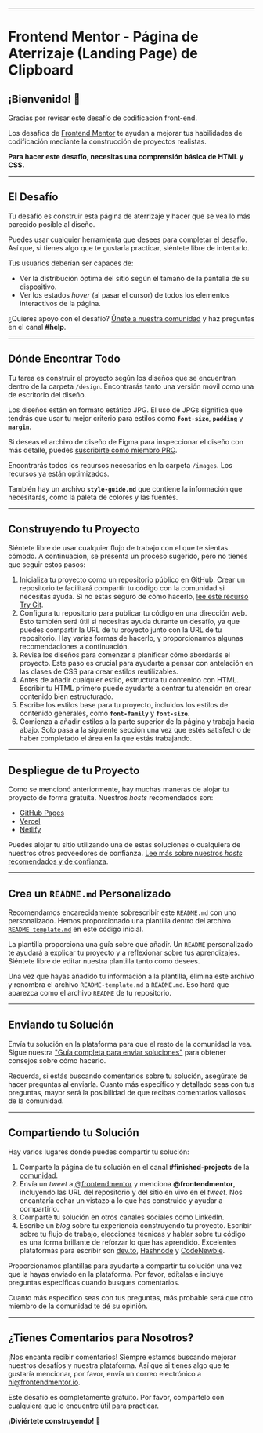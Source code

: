 
-----

# Frontend Mentor - Página de Aterrizaje (Landing Page) de Clipboard

## ¡Bienvenido\! 👋

Gracias por revisar este desafío de codificación front-end.

Los desafíos de [Frontend Mentor](https://www.frontendmentor.io) te ayudan a mejorar tus habilidades de codificación mediante la construcción de proyectos realistas.

**Para hacer este desafío, necesitas una comprensión básica de HTML y CSS.**

-----

## El Desafío

Tu desafío es construir esta página de aterrizaje y hacer que se vea lo más parecido posible al diseño.

Puedes usar cualquier herramienta que desees para completar el desafío. Así que, si tienes algo que te gustaría practicar, siéntete libre de intentarlo.

Tus usuarios deberían ser capaces de:

  - Ver la distribución óptima del sitio según el tamaño de la pantalla de su dispositivo.
  - Ver los estados *hover* (al pasar el cursor) de todos los elementos interactivos de la página.

¿Quieres apoyo con el desafío? [Únete a nuestra comunidad](https://www.frontendmentor.io/community) y haz preguntas en el canal **\#help**.

-----

## Dónde Encontrar Todo

Tu tarea es construir el proyecto según los diseños que se encuentran dentro de la carpeta `/design`. Encontrarás tanto una versión móvil como una de escritorio del diseño.

Los diseños están en formato estático JPG. El uso de JPGs significa que tendrás que usar tu mejor criterio para estilos como **`font-size`**, **`padding`** y **`margin`**.

Si deseas el archivo de diseño de Figma para inspeccionar el diseño con más detalle, puedes [suscribirte como miembro PRO](https://www.google.com/search?q=https://www.frontendmentent.io/pro).

Encontrarás todos los recursos necesarios en la carpeta `/images`. Los recursos ya están optimizados.

También hay un archivo **`style-guide.md`** que contiene la información que necesitarás, como la paleta de colores y las fuentes.

-----

## Construyendo tu Proyecto

Siéntete libre de usar cualquier flujo de trabajo con el que te sientas cómodo. A continuación, se presenta un proceso sugerido, pero no tienes que seguir estos pasos:

1.  Inicializa tu proyecto como un repositorio público en [GitHub](https://github.com/). Crear un repositorio te facilitará compartir tu código con la comunidad si necesitas ayuda. Si no estás seguro de cómo hacerlo, [lee este recurso Try Git](https://try.github.io/).
2.  Configura tu repositorio para publicar tu código en una dirección web. Esto también será útil si necesitas ayuda durante un desafío, ya que puedes compartir la URL de tu proyecto junto con la URL de tu repositorio. Hay varias formas de hacerlo, y proporcionamos algunas recomendaciones a continuación.
3.  Revisa los diseños para comenzar a planificar cómo abordarás el proyecto. Este paso es crucial para ayudarte a pensar con antelación en las clases de CSS para crear estilos reutilizables.
4.  Antes de añadir cualquier estilo, estructura tu contenido con HTML. Escribir tu HTML primero puede ayudarte a centrar tu atención en crear contenido bien estructurado.
5.  Escribe los estilos base para tu proyecto, incluidos los estilos de contenido generales, como **`font-family`** y **`font-size`**.
6.  Comienza a añadir estilos a la parte superior de la página y trabaja hacia abajo. Solo pasa a la siguiente sección una vez que estés satisfecho de haber completado el área en la que estás trabajando.

-----

## Despliegue de tu Proyecto

Como se mencionó anteriormente, hay muchas maneras de alojar tu proyecto de forma gratuita. Nuestros *hosts* recomendados son:

  - [GitHub Pages](https://pages.github.com/)
  - [Vercel](https://vercel.com/)
  - [Netlify](https://www.netlify.com/)

Puedes alojar tu sitio utilizando una de estas soluciones o cualquiera de nuestros otros proveedores de confianza. [Lee más sobre nuestros *hosts* recomendados y de confianza](https://medium.com/frontend-mentor/frontend-mentor-trusted-hosting-providers-bf000dfebe).

-----

## Crea un `README.md` Personalizado

Recomendamos encarecidamente sobrescribir este `README.md` con uno personalizado. Hemos proporcionado una plantilla dentro del archivo [`README-template.md`](https://www.google.com/search?q=./README-template.md) en este código inicial.

La plantilla proporciona una guía sobre qué añadir. Un `README` personalizado te ayudará a explicar tu proyecto y a reflexionar sobre tus aprendizajes. Siéntete libre de editar nuestra plantilla tanto como desees.

Una vez que hayas añadido tu información a la plantilla, elimina este archivo y renombra el archivo `README-template.md` a `README.md`. Eso hará que aparezca como el archivo `README` de tu repositorio.

-----

## Enviando tu Solución

Envía tu solución en la plataforma para que el resto de la comunidad la vea. Sigue nuestra ["Guía completa para enviar soluciones"](https://medium.com/frontend-mentor/a-complete-guide-to-submitting-solutions-on-frontend-mentor-ac6384162248) para obtener consejos sobre cómo hacerlo.

Recuerda, si estás buscando comentarios sobre tu solución, asegúrate de hacer preguntas al enviarla. Cuanto más específico y detallado seas con tus preguntas, mayor será la posibilidad de que recibas comentarios valiosos de la comunidad.

-----

## Compartiendo tu Solución

Hay varios lugares donde puedes compartir tu solución:

1.  Comparte la página de tu solución en el canal **\#finished-projects** de la [comunidad](https://www.frontendmentor.io/community).
2.  Envía un *tweet* a [@frontendmentor](https://twitter.com/frontendmentor) y menciona **@frontendmentor**, incluyendo las URL del repositorio y del sitio en vivo en el *tweet*. Nos encantaría echar un vistazo a lo que has construido y ayudar a compartirlo.
3.  Comparte tu solución en otros canales sociales como LinkedIn.
4.  Escribe un *blog* sobre tu experiencia construyendo tu proyecto. Escribir sobre tu flujo de trabajo, elecciones técnicas y hablar sobre tu código es una forma brillante de reforzar lo que has aprendido. Excelentes plataformas para escribir son [dev.to](https://dev.to/), [Hashnode](https://hashnode.com/) y [CodeNewbie](https://community.codenewbie.org/).

Proporcionamos plantillas para ayudarte a compartir tu solución una vez que la hayas enviado en la plataforma. Por favor, edítalas e incluye preguntas específicas cuando busques comentarios.

Cuanto más específico seas con tus preguntas, más probable será que otro miembro de la comunidad te dé su opinión.

-----

## ¿Tienes Comentarios para Nosotros?

¡Nos encanta recibir comentarios\! Siempre estamos buscando mejorar nuestros desafíos y nuestra plataforma. Así que si tienes algo que te gustaría mencionar, por favor, envía un correo electrónico a hi@frontendmentor.io.

Este desafío es completamente gratuito. Por favor, compártelo con cualquiera que lo encuentre útil para practicar.

**¡Diviértete construyendo\!** 🚀